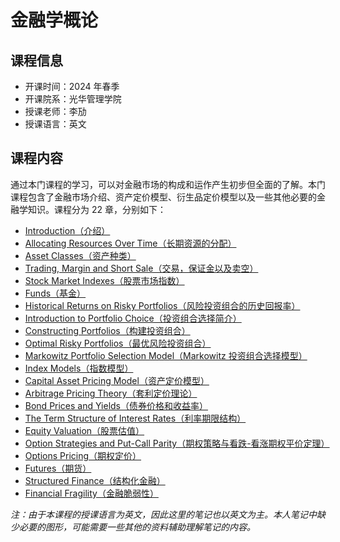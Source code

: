 # 金融学概论

## 课程信息

- 开课时间：2024 年春季
- 开课院系：光华管理学院
- 授课老师：李劢
- 授课语言：英文

## 课程内容

通过本门课程的学习，可以对金融市场的构成和运作产生初步但全面的了解。本门课程包含了金融市场介绍、资产定价模型、衍生品定价模型以及一些其他必要的金融学知识。课程分为 22 章，分别如下：

- <a href="Introduction to Finance/#introduction" target="_self">Introduction（介绍）</a>
- <a href="Introduction to Finance/#allocating-resources-over-time" target="_self">Allocating Resources Over Time（长期资源的分配）</a>
- <a href="Introduction to Finance/#asset-classes" target="_self">Asset Classes（资产种类）</a>
- <a href="Introduction to Finance/#trading-margin-and-short-sale" target="_self">Trading, Margin and Short Sale（交易，保证金以及卖空）</a>
- <a href="Introduction to Finance/#stock-market-indexes" target="_self">Stock Market Indexes（股票市场指数）</a>
- <a href="Introduction to Finance/#funds" target="_self">Funds（基金）</a>
- <a href="Introduction to Finance/#historical-returns-on-risky-portfolios" target="_self">Historical Returns on Risky Portfolios（风险投资组合的历史回报率）</a>
- <a href="Introduction to Finance/#introduction-to-portfolio-choice" target="_self">Introduction to Portfolio Choice（投资组合选择简介）</a>
- <a href="Introduction to Finance/#constructing-portfolios" target="_self">Constructing Portfolios（构建投资组合）</a>
- <a href="Introduction to Finance/#optimal-risky-portfolios" target="_self">Optimal Risky Portfolios（最优风险投资组合）</a>
- <a href="Introduction to Finance/#markowitz-portfolio-selection-model" target="_self">Markowitz Portfolio Selection Model（Markowitz 投资组合选择模型）</a>
- <a href="Introduction to Finance/#index-models" target="_self">Index Models（指数模型）</a>
- <a href="Introduction to Finance/#capital-asset-pricing-model" target="_self">Capital Asset Pricing Model（资产定价模型）</a>
- <a href="Introduction to Finance/#arbitrage-pricing-theory" target="_self">Arbitrage Pricing Theory（套利定价理论）</a>
- <a href="Introduction to Finance/#bond-prices-and-yields" target="_self">Bond Prices and Yields（债券价格和收益率）</a>
- <a href="Introduction to Finance/#the-term-structure-of-interest-rates" target="_self">The Term Structure of Interest Rates（利率期限结构）</a>
- <a href="Introduction to Finance/#equity-valuation" target="_self">Equity Valuation（股票估值）</a>
- <a href="Introduction to Finance/#option-strategies-and-put-call-parity" target="_self">Option Strategies and Put-Call Parity（期权策略与看跌-看涨期权平价定理）</a>
- <a href="Introduction to Finance/#options-pricing" target="_self">Options Pricing（期权定价）</a>
- <a href="Introduction to Finance/#futures" target="_self">Futures（期货）</a>
- <a href="Introduction to Finance/#structured-finance" target="_self">Structured Finance（结构化金融）</a>
- <a href="Introduction to Finance/#financial-fragility" target="_self">Financial Fragility（金融脆弱性）</a>

*注：由于本课程的授课语言为英文，因此这里的笔记也以英文为主。本人笔记中缺少必要的图形，可能需要一些其他的资料辅助理解笔记的内容。*